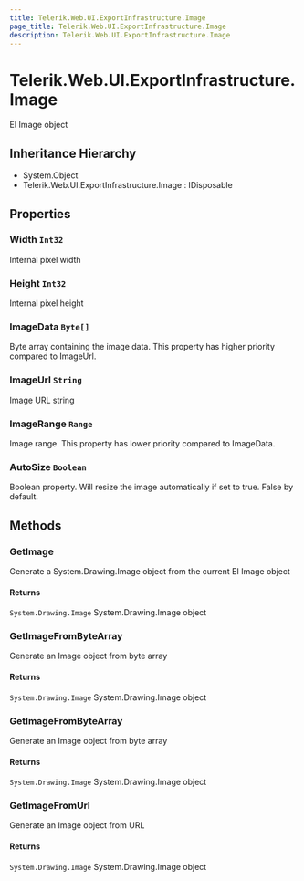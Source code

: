 ```yaml
---
title: Telerik.Web.UI.ExportInfrastructure.Image
page_title: Telerik.Web.UI.ExportInfrastructure.Image
description: Telerik.Web.UI.ExportInfrastructure.Image
---
```


# Telerik.Web.UI.ExportInfrastructure.Image

EI Image object

## Inheritance Hierarchy

* System.Object
* Telerik.Web.UI.ExportInfrastructure.Image : IDisposable

## Properties

###  Width `Int32`

Internal pixel width

###  Height `Int32`

Internal pixel height

###  ImageData `Byte[]`

Byte array containing the image data. This property has higher priority compared to ImageUrl.

###  ImageUrl `String`

Image URL string

###  ImageRange `Range`

Image range. This property has lower priority compared to ImageData.

###  AutoSize `Boolean`

Boolean property. Will resize the image automatically if set to true. False by default.

## Methods

###  GetImage

Generate a System.Drawing.Image object from the current EI Image object

#### Returns

`System.Drawing.Image` System.Drawing.Image object

###  GetImageFromByteArray

Generate an Image object from byte array

#### Returns

`System.Drawing.Image` System.Drawing.Image object

###  GetImageFromByteArray

Generate an Image object from byte array

#### Returns

`System.Drawing.Image` System.Drawing.Image object

###  GetImageFromUrl

Generate an Image object from URL

#### Returns

`System.Drawing.Image` System.Drawing.Image object

